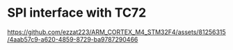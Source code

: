 # SPI interface with TC72
https://github.com/ezzat223/ARM_CORTEX_M4_STM32F4/assets/81256315/4aab57c9-a620-4859-8729-ba9787290466

